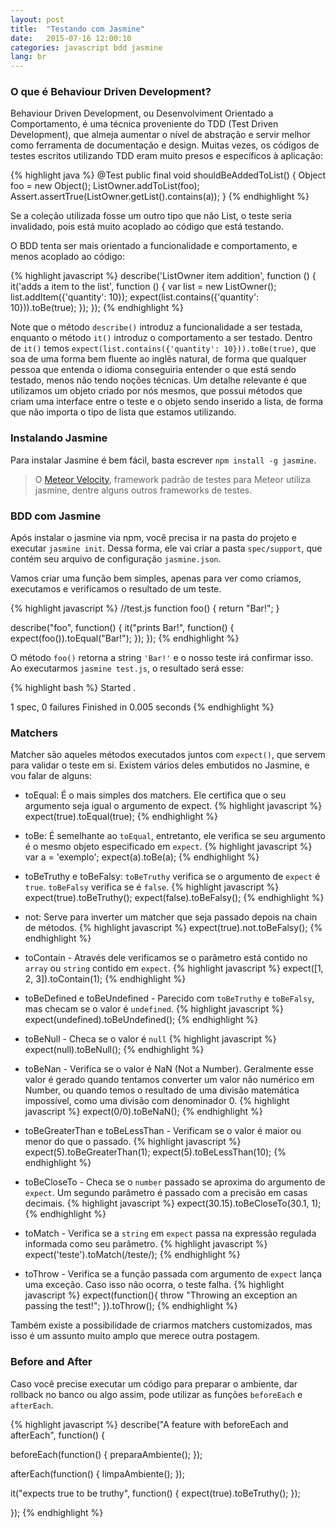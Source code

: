 ```yaml
---
layout: post
title:  "Testando com Jasmine"
date:   2015-07-16 12:00:10
categories: javascript bdd jasmine
lang: br
---
```


### O que é Behaviour Driven Development?

Behaviour Driven Development, ou Desenvolviment Orientado a Comportamento, é uma técnica proveniente do TDD (Test Driven Development), que almeja aumentar o nível de abstração e servir melhor como ferramenta de documentação e design. Muitas vezes, os códigos de testes escritos utilizando TDD eram muito presos e específicos à aplicação:

{% highlight java %}
@Test
public final void shouldBeAddedToList() {
    Object foo = new Object();
    ListOwner.addToList(foo);
    Assert.assertTrue(ListOwner.getList().contains(a));
}
{% endhighlight %}

Se a coleção utilizada fosse um outro tipo que não List, o teste seria invalidado, pois está muito acoplado ao código que está testando.

O BDD tenta ser mais orientado a funcionalidade e comportamento, e menos acoplado ao código:

{% highlight javascript %}
describe('ListOwner item addition', function () {
    it('adds a item to the list', function () {
        var list = new ListOwner();
        list.addItem({'quantity': 10});
        expect(list.contains({'quantity': 10})).toBe(true);
    });
});
{% endhighlight %}

Note que o método `describe()` introduz a funcionalidade a ser testada, enquanto o método `it()` introduz o comportamento a ser testado. Dentro de `it()` temos `expect(list.contains({'quantity': 10})).toBe(true)`, que soa de uma forma bem fluente ao inglês natural, de forma que qualquer pessoa que entenda o idioma conseguiria entender o que está sendo testado, menos não tendo noções técnicas. Um detalhe relevante é que utilizamos um objeto criado por nós mesmos, que possui métodos que criam uma interface entre o teste e o objeto sendo inserido a lista, de forma que não importa o tipo de lista que estamos utilizando.

### Instalando Jasmine

Para instalar Jasmine é bem fácil, basta escrever `npm install -g jasmine`.

> O [Meteor Velocity](http://velocity.meteor.com/), framework padrão de testes para Meteor utiliza jasmine, dentre alguns outros frameworks de testes.

### BDD com Jasmine

Após instalar o jasmine via npm, você precisa ir na pasta do projeto e executar `jasmine init`. Dessa forma, ele vai criar a pasta `spec/support`, que contém seu arquivo de configuração `jasmine.json`.

Vamos criar uma função bem simples, apenas para ver como criamos, executamos e verificamos o resultado de um teste.

{% highlight javascript %}
//test.js
function foo() {
  return "Bar!";
}

describe("foo", function() {
  it("prints Bar!", function() {
    expect(foo()).toEqual("Bar!");
  });
});
{% endhighlight %}

O método `foo()` retorna a string `'Bar!'` e o nosso teste irá confirmar isso. Ao executarmos `jasmine test.js`, o resultado será esse:

{% highlight bash %}
Started
.


1 spec, 0 failures
Finished in 0.005 seconds
{% endhighlight %}

### Matchers

Matcher são aqueles métodos executados juntos com `expect()`, que servem para validar o teste em si. Existem vários deles embutidos no Jasmine, e vou falar de alguns:

* toEqual: É o mais simples dos matchers. Ele certifica que o seu argumento seja igual o argumento de expect.
{% highlight javascript %}
expect(true).toEqual(true);
{% endhighlight %}

* toBe: É semelhante ao `toEqual`, entretanto, ele verifica se seu argumento é o mesmo objeto especificado em `expect`.
{% highlight javascript %}
var a = 'exemplo';
expect(a).toBe(a);
{% endhighlight %}

* toBeTruthy e toBeFalsy: `toBeTruthy` verifica se o argumento de `expect` é `true`. `toBeFalsy` verifica se é `false`.
{% highlight javascript %}
expect(true).toBeTruthy();
expect(false).toBeFalsy();
{% endhighlight %}

* not: Serve para inverter um matcher que seja passado depois na chain de métodos.
{% highlight javascript %}
expect(true).not.toBeFalsy();
{% endhighlight %}

* toContain - Através dele verificamos se o parâmetro está contido no `array` ou `string` contido em `expect`.
{% highlight javascript %}
expect([1, 2, 3]).toContain(1);
{% endhighlight %}

* toBeDefined e toBeUndefined - Parecido com `toBeTruthy` e `toBeFalsy`, mas checam se o valor é `undefined`.
{% highlight javascript %}
expect(undefined).toBeUndefined();
{% endhighlight %}

* toBeNull - Checa se o valor é `null`
{% highlight javascript %}
expect(null).toBeNull();
{% endhighlight %}

* toBeNan - Verifica se o valor é NaN (Not a Number). Geralmente esse valor é gerado quando tentamos converter um valor não numérico em Number, ou quando temos o resultado de uma divisão matemática impossível, como uma divisão com denominador 0.
{% highlight javascript %}
expect(0/0).toBeNaN();
{% endhighlight %}

* toBeGreaterThan e toBeLessThan - Verificam se o valor é maior ou menor do que o passado.
{% highlight javascript %}
expect(5).toBeGreaterThan(1);
expect(5).toBeLessThan(10);
{% endhighlight %}

* toBeCloseTo - Checa se o `number` passado se aproxima do argumento de `expect`. Um segundo parâmetro é passado com a precisão em casas decimais.
{% highlight javascript %}
expect(30.15).toBeCloseTo(30.1, 1);
{% endhighlight %}

* toMatch - Verifica se a `string` em `expect` passa na expressão regulada informada como seu parâmetro.
{% highlight javascript %}
expect('teste').toMatch(/teste/);
{% endhighlight %}

* toThrow - Verifica se a função passada com argumento de `expect` lança uma exceção. Caso isso não ocorra, o teste falha.
{% highlight javascript %}
expect(function(){
  throw "Throwing an exception an passing the test!";
  }).toThrow();
{% endhighlight %}

Também existe a possibilidade de criarmos matchers customizados, mas isso é um assunto muito amplo que merece outra postagem.

### Before and After

Caso você precise executar um código para preparar o ambiente, dar rollback no banco ou algo assim, pode utilizar as funções `beforeEach` e `afterEach`.

{% highlight javascript %}
describe("A feature with beforeEach and afterEach", function() {

  beforeEach(function() {
    preparaAmbiente();
  });

  afterEach(function() {
    limpaAmbiente();
  });

  it("expects true to be truthy", function() {
    expect(true).toBeTruthy();
  });

});
{% endhighlight %}
